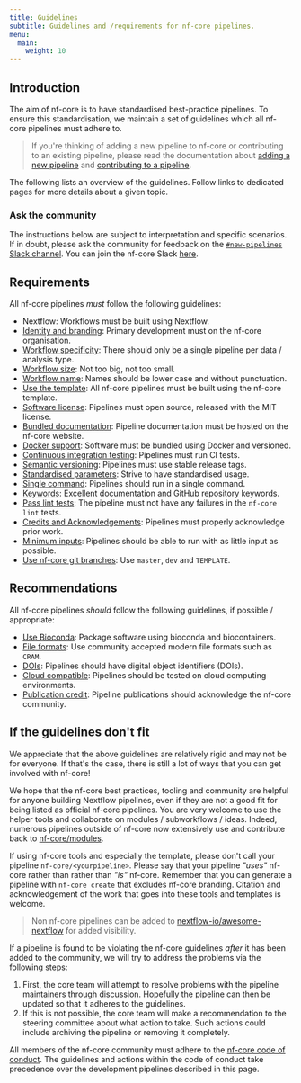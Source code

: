```yaml
---
title: Guidelines
subtitle: Guidelines and /requirements for nf-core pipelines.
menu:
  main:
    weight: 10
---
```


## Introduction

The aim of nf-core is to have standardised best-practice pipelines.
To ensure this standardisation, we maintain a set of guidelines which all nf-core
pipelines must adhere to.

> If you're thinking of adding a new pipeline to nf-core or contributing to an existing pipeline, please read the documentation
> about [adding a new pipeline](adding_pipelines) and [contributing to a pipeline](contributing_to_pipelines).

The following lists an overview of the guidelines. Follow links to dedicated pages for more details about a given topic.

### Ask the community

The instructions below are subject to interpretation and specific scenarios.
If in doubt, please ask the community for feedback on the [`#new-pipelines` Slack channel](https://nfcore.slack.com/channels/new-pipelines).
You can join the nf-core Slack [here](https://nf-co.re/join).

## Requirements

All nf-core pipelines _must_ follow the following guidelines:

- Nextflow: Workflows must be built using Nextflow.
- [Identity and branding](./requirements/identity_branding): Primary development must on the nf-core organisation.
- [Workflow specificity](./requirements/workflow_specificity): There should only be a single pipeline per data / analysis type.
- [Workflow size](./requirements/workflow_size): Not too big, not too small.
- [Workflow name](./requirements/workflow_name): Names should be lower case and without punctuation.
- [Use the template](./requirements/use_the_template): All nf-core pipelines must be built using the nf-core template.
- [Software license](./requirements/mit_license): Pipelines must open source, released with the MIT license.
- [Bundled documentation](./requirements/docs): Pipeline documentation must be hosted on the nf-core website.
- [Docker support](./requirements/docker): Software must be bundled using Docker and versioned.
- [Continuous integration testing](./requirements/ci_testing): Pipelines must run CI tests.
- [Semantic versioning](./requirements/semantic_versioning): Pipelines must use stable release tags.
- [Standardised parameters](./requirements/parameters): Strive to have standardised usage.
- [Single command](./requirements/single_command): Pipelines should run in a single command.
- [Keywords](./requirements/keywords): Excellent documentation and GitHub repository keywords.
- [Pass lint tests](./requirements/linting): The pipeline must not have any failures in the `nf-core lint` tests.
- [Credits and Acknowledgements](./requirements/acknowledgements): Pipelines must properly acknowledge prior work.
- [Minimum inputs](./requirements/minimum_inputs): Pipelines should be able to run with as little input as possible.
- [Use nf-core git branches](./requirements/git_branches): Use `master`, `dev` and `TEMPLATE`.

## Recommendations

All nf-core pipelines _should_ follow the following guidelines, if possible / appropriate:

- [Use Bioconda](./recommendations/bioconda): Package software using bioconda and biocontainers.
- [File formats](./recommendations/file_formats): Use community accepted modern file formats such as `CRAM`.
- [DOIs](./recommendations/dois): Pipelines should have digital object identifiers (DOIs).
- [Cloud compatible](./recommendations/cloud_compatible): Pipelines should be tested on cloud computing environments.
- [Publication credit](./recommendations/publication_credit): Pipeline publications should acknowledge the nf-core community.

## If the guidelines don't fit

We appreciate that the above guidelines are relatively rigid and may not be for everyone.
If that's the case, there is still a lot of ways that you can get involved with nf-core!

We hope that the nf-core best practices, tooling and community are helpful for anyone building Nextflow pipelines, even if they are not a good fit for being listed as official nf-core pipelines.
You are very welcome to use the helper tools and collaborate on modules / subworkflows / ideas.
Indeed, numerous pipelines outside of nf-core now extensively use and contribute back to [nf-core/modules](https://github.com/nf-core/modules).

If using nf-core tools and especially the template, please don't call your pipeline `nf-core/<yourpipeline>`.
Please say that your pipeline _"uses"_ nf-core rather than rather than _"is"_ nf-core.
Remember that you can generate a pipeline with `nf-core create` that excludes nf-core branding.
Citation and acknowledgement of the work that goes into these tools and templates is welcome.

> Non nf-core pipelines can be added to [nextflow-io/awesome-nextflow](https://github.com/nextflow-io/awesome-nextflow) for added visibility.

If a pipeline is found to be violating the nf-core guidelines _after_ it has been added to the community, we will try to address the problems via the following steps:

1. First, the core team will attempt to resolve problems with the pipeline maintainers through discussion. Hopefully the pipeline can then be updated so that it adheres to the guidelines.
2. If this is not possible, the core team will make a recommendation to the steering committee about what action to take. Such actions could include archiving the pipeline or removing it completely.

All members of the nf-core community must adhere to the [nf-core code of conduct](https://nf-co.re/code_of_conduct).
The guidelines and actions within the code of conduct take precedence over the development pipelines described in this page.
